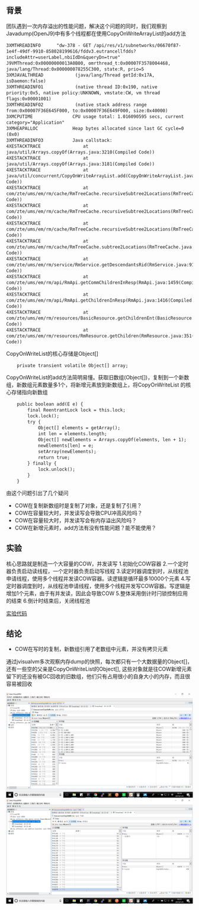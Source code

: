 ## 背景
团队遇到一次内存溢出的性能问题，解决这个问题的同时，我们观察到Javadump(OpenJ9)中有多个线程都在使用CopyOnWriteArrayList的add方法

    3XMTHREADINFO      "dw-378 - GET /api/res/v1/subnetworks/06670f87-1e4f-49df-9910-858028199616/fddv3.eutrancellfdds?includeAttr=userLabel,nbiIdDn&queryDn=true" J9VMThread:0x00000000013A0B00, omrthread_t:0x00007F3578004468, java/lang/Thread:0x000000078255C300, state:R, prio=5
    3XMJAVALTHREAD            (java/lang/Thread getId:0x17A, isDaemon:false)
    3XMTHREADINFO1            (native thread ID:0x190, native priority:0x5, native policy:UNKNOWN, vmstate:CW, vm thread flags:0x00001001)
    3XMTHREADINFO2            (native stack address range from:0x00007F36E645F000, to:0x00007F36E649F000, size:0x40000)
    3XMCPUTIME               CPU usage total: 1.016090595 secs, current category="Application"
    3XMHEAPALLOC             Heap bytes allocated since last GC cycle=0 (0x0)
    3XMTHREADINFO3           Java callstack:
    4XESTACKTRACE                at java/util/Arrays.copyOf(Arrays.java:3210(Compiled Code))
    4XESTACKTRACE                at java/util/Arrays.copyOf(Arrays.java:3181(Compiled Code))
    4XESTACKTRACE                at java/util/concurrent/CopyOnWriteArrayList.add(CopyOnWriteArrayList.java:440(Compiled Code))
    4XESTACKTRACE                at com/zte/ums/em/rm/cache/RmTreeCache.recursiveSubtree2Locations(RmTreeCache.java:453(Compiled Code))
    4XESTACKTRACE                at com/zte/ums/em/rm/cache/RmTreeCache.recursiveSubtree2Locations(RmTreeCache.java:454(Compiled Code))
    4XESTACKTRACE                at com/zte/ums/em/rm/cache/RmTreeCache.recursiveSubtree2Locations(RmTreeCache.java:454(Compiled Code))
    4XESTACKTRACE                at com/zte/ums/em/rm/cache/RmTreeCache.subtree2Locations(RmTreeCache.java:366(Compiled Code))
    4XESTACKTRACE                at com/zte/ums/em/rm/service/RmService.getDescendantsRid(RmService.java:914(Compiled Code))
    4XESTACKTRACE                at com/zte/ums/em/rm/api/RmApi.getCommChildrenInResp(RmApi.java:1459(Compiled Code))
    4XESTACKTRACE                at com/zte/ums/em/rm/api/RmApi.getChildrenInResp(RmApi.java:1416(Compiled Code))
    4XESTACKTRACE                at com/zte/ums/em/rm/resources/BasicResource.getChildrenEnt(BasicResource.java:298(Compiled Code))
    4XESTACKTRACE                at com/zte/ums/em/rm/resources/RmResource.getChildren(RmResource.java:351(Compiled Code))

CopyOnWriteList的核心存储是Object[]

        private transient volatile Object[] array;    

CopyOnWriteList的add方法简明易懂。获取旧数组(Object[])，复制到一个新数组，新数组元素数量多1个，将新增元素放到新数组上，将CopyOnWriteList
的核心存储指向新数组

        public boolean add(E e) {
            final ReentrantLock lock = this.lock;
            lock.lock();
            try {
                Object[] elements = getArray();
                int len = elements.length;
                Object[] newElements = Arrays.copyOf(elements, len + 1);
                newElements[len] = e;
                setArray(newElements);
                return true;
            } finally {
                lock.unlock();
            }
        }
        
由这个问题引出了几个疑问
* COW在复制新数组时是复制了对象，还是复制了引用？
* COW在容量较大时，并发读写会导致CPU冲高风险吗？
* COW在容量较大时，并发读写会有内存溢出风险吗？
* COW在新增元素时，add方法有没有性能问题？能不能使用？

## 实验
核心思路就是制造一个大容量的COW，并发读写
 1.初始化COW容器
 2.一个定时器负责启动读线程，一个定时器负责启动写线程
 3.读定时器调度到时，从线程池申请线程，使用多个线程并发读COW容器。读逻辑是循环最多10000个元素
 4.写定时器调度到时，从线程池申请线程，使用多个线程并发写COW容器。写逻辑是增加1个元素，由于有并发读，因此会导致COW
 5.整体采用倒计时闩锁控制应用的结束
 6.倒计时结束后，关闭线程池
 
 [实验代码](https://github.com/wenger66/java-lab/tree/master/cow)
 
 ## 结论
 * COW在写时的复制，新数组引用了老数组中元素，并没有拷贝元素
 
 通过jvisualvm多次观察内存dump的快照，每次都只有一个大数据量的Object[]，还有一些空的父亲是CopyOnWriteList的Object[],
 这些对象就是往COW新增元素留下的还没有被GC回收的旧数组，他们只有占用很小的自身大小的内存，而且很容易被回收

![](./1.png)
![](./2.png) 
